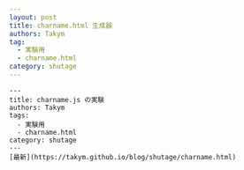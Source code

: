 ```yaml
---
layout: post
title: charname.html 生成器
authors: Takym
tag:
  - 実験用
  - charname.html
category: shutage
---
```


<pre><code id="code_of_charname_md">---
title: charname.js の実験
authors: Takym
tags:
  - 実験用
  - charname.html
category: shutage
---
[最新](https://takym.github.io/blog/shutage/charname.html)

</code></pre>
